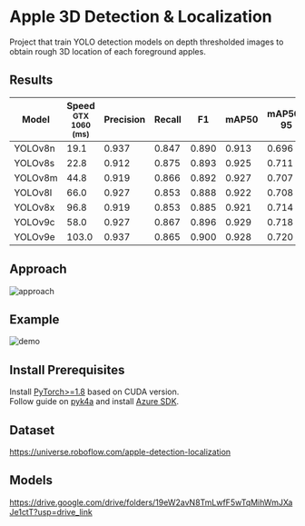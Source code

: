 # Apple 3D Detection & Localization
Project that train YOLO detection models on depth thresholded images to obtain rough 3D location of each foreground apples.
## Results

| Model  | Speed<br><sup>GTX 1060<br>(ms) | Precision | Recall | F1 | mAP50 | mAP50-95 |
| ------------- | ------------- | ------------- | ------------- | ------------- | ------------- | ------------- |
| YOLOv8n | 19.1  | 0.937 | 0.847 | 0.890 | 0.913 | 0.696 |
| YOLOv8s | 22.8  | 0.912 | 0.875 | 0.893 | 0.925 | 0.711 |
| YOLOv8m | 44.8 | 0.919 | 0.866 | 0.892 | 0.927 | 0.707 |
| YOLOv8l | 66.0 | 0.927 | 0.853 | 0.888 | 0.922 | 0.708 |
| YOLOv8x | 96.8 | 0.919 | 0.853 | 0.885 | 0.921 | 0.714 |
| YOLOv9c | 58.0 | 0.927 | 0.867 | 0.896 | 0.929 | 0.718 |
| YOLOv9e | 103.0 | 0.937 | 0.865 | 0.900 | 0.928 | 0.720 |

## Approach
![approach](https://github.com/eugeneyjy/apple-3d-localization/assets/46506744/318976e2-3cd1-463c-98e4-55dd4880cc47)

## Example
![demo](https://github.com/eugeneyjy/apple-3d-localization/assets/46506744/aed62b9a-3c05-47c5-bbe4-a0f36ae731bb)

## Install Prerequisites
Install [PyTorch>=1.8](https://pytorch.org/get-started/locally/) based on CUDA version.  
Follow guide on [pyk4a](https://github.com/etiennedub/pyk4a) and install [Azure SDK](https://github.com/microsoft/Azure-Kinect-Sensor-SDK/blob/develop/docs/usage.md).

## Dataset
https://universe.roboflow.com/apple-detection-localization

## Models
https://drive.google.com/drive/folders/19eW2avN8TmLwfF5wTqMihWmJXaJe1ctT?usp=drive_link


